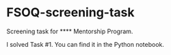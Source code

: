 # FSOQ-screening-task
Screening task for **** Mentorship Program.

I solved Task #1. You can find it in the Python notebook.
